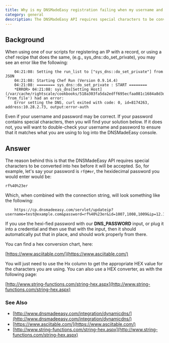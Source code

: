 ```yaml
---
title: Why is my DNSMadeEasy registration failing when my username and password are correct?
category: general
description: The DNSMadeEasy API requires special characters to be converted into hex before it will be accepted.
---
```


## Background

When using one of our scripts for registering an IP with a record, or using a chef recipe that does the same, (e.g., sys_dns::do_set_private), you may see an error like the following:

~~~
    04:21:08: Setting the run_list to ["sys_dns::do_set_private"] from JSON
    04:21:08: Starting Chef Run (Version 0.9.14.4)
    04:21:08: ======== sys_dns::do_set_private : START ========
    *ERROR> 04:21:08: sys_dns[Setting Host] (/var/cache/rightscale/cookbooks/518a303fa5da2edff695ecfaa081c1684a8d3d70/cookbooks/sys_dns/recipes/do_set_private.rb:10:in `from_file') had an error:
    Error setting the DNS, curl exited with code: 0, id=8174263, address:10.28.2.73, output:error-auth
~~~

Even if your username and password may be correct. If your password contains special characters, then you will find your solution below. If it does not, you will want to double-check your username and password to ensure that it matches what you are using to log into the DNSMadeEasy console.

## Answer

The reason behind this is that the DNSMadeEasy API requires special characters to be converted into hex before it will be accepted. So, for example, let's say your password is `rf@#er`, the hexidecimal password you would enter would be:

`rf%40%23er`

Which, when combined with the connection string, will look something like the following:

~~~
    https://cp.dnsmadeeasy.com/servlet/updateip?username=test@example.com&password=rf%40%23er&id=1007,1008,1009&ip=12.13.14.15
~~~

If you use the hexi-fied password with our **DNS_PASSWORD** input, or plug it into a credential and then use that with the input, then it should automatically put that in place, and should work properly from there.

You can find a hex conversion chart, here:

[https://www.asciitable.com/](https://www.asciitable.com/)

You will just need to use the Hx column to get the appropriate HEX value for the characters you are using. You can also use a HEX converter, as with the following page:

[http://www.string-functions.com/string-hex.aspx](http://www.string-functions.com/string-hex.aspx)

### See Also

* [http://www.dnsmadeeasy.com/integration/dynamicdns/](http://www.dnsmadeeasy.com/integration/dynamicdns/)
* [https://www.asciitable.com/](https://www.asciitable.com/)  
* [http://www.string-functions.com/string-hex.aspx](http://www.string-functions.com/string-hex.aspx)

